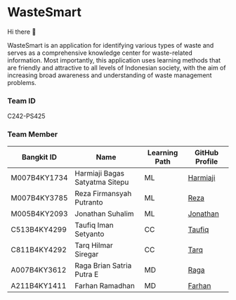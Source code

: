 # WasteSmart
Hi there 👋

WasteSmart is an application for identifying various types of waste and serves as a comprehensive knowledge center for waste-related information. Most importantly, this application uses learning methods that are friendly and attractive to all levels of Indonesian society, with the aim of increasing broad awareness and understanding of waste management problems.

### Team ID

C242-PS425

### Team Member

|  Bangkit ID  |               Name              | Learning Path | GitHub Profile                                  |
| ------------ | ------------------------------- | ------------- | ----------------------------------------------- |
| M007B4KY1734 | Harmiaji Bagas Satyatma Sitepu  |       ML      | [Harmiaji](https://github.com/BagasSitepu)      |
| M007B4KY3785 | Reza Firmansyah Putranto        |       ML      | [Reza](https://github.com/Rezaafp)              |
| M005B4KY2093 | Jonathan Suhalim                |       ML      | [Jonathan](https://github.com/EgSalt)           |
| C513B4KY4299 | Taufiq Iman Setyanto            |       CC      | [Taufiq](https://github.com/TaufiqImanSetyanto) |
| C811B4KY4292 | Tarq Hilmar Siregar             |       CC      | [Tarq](https://github.com/tarqhilmarsiregar)    |
| A007B4KY3612 | Raga Brian Satria Putra E       |       MD      | [Raga](https://github.com/RemUuuuu)             |
| A211B4KY1411 | Farhan Ramadhan                 |       MD      | [Farhan](https://github.com/xfrxzy)             |
